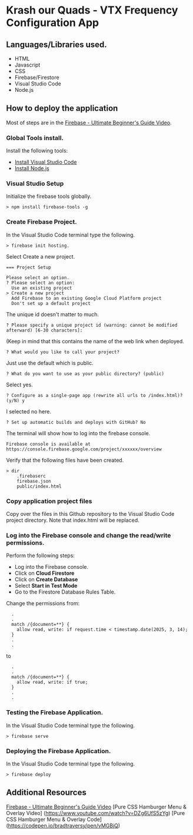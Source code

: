 # Krash our Quads - VTX Frequency Configuration App

## Languages/Libraries used.
* HTML
* Javascript
* CSS
* Firebase/Firestore
* Visual Studio Code
* Node.js
	
## How to deploy the application

Most of steps are in the [Firebase - Ultimate Beginner's Guide Video](https://www.youtube.com/watch?v=9kRgVxULbag).

### Global Tools install.

Install the following tools:

* [Install Visual Studio Code](https://code.visualstudio.com/download)
* [Install Node.js](https://nodejs.org/en/download)
 
### Visual Studio Setup

Initialize the firebase tools globally.

```console
> npm install firebase-tools -g 
```
 
### Create Firebase Project. 

In the Visual Studio Code terminal type the following.

```console
> firebase init hosting.
```

Select Create a new project.
```console
=== Project Setup

Please select an option.
? Please select an option:
  Use an existing project
> Create a new project
  Add Firebase to an existing Google Cloud Platform project
  Don't set up a default project
```
  
The unique id doesn't matter to much.
```console
? Please specify a unique project id (warning: cannot be modified afterward) [6-30 characters]:
```

(Keep in mind that this contains the name of the web link when deployed.
```console
? What would you like to call your project? 
```

Just use the default which is public.
```console
? What do you want to use as your public directory? (public) 
```

Select yes.
```console
? Configure as a single-page app (rewrite all urls to /index.html)? (y/N) y
```

I selected no here.
```console
? Set up automatic builds and deploys with GitHub? No
```

The terminal will show how to log into the firebase console.
```console
Firebase console is available at
https://console.firebase.google.com/project/xxxxxx/overview
```

Verify that the following files have been created.
```console
> dir
	.firebaserc
	firebase.json
	public/index.html
```

### Copy application project files

Copy over the files in this Github repository to the Visual Studio Code project directory.  Note that index.html will be replaced.

### Log into the Firebase console and change the read/write permissions.

Perform the following steps:

* Log into the Firebase console.
* Click on **Cloud Firestore**
* Click on **Create Database**
* Select **Start in Test Mode**
* Go to the Firestore Database Rules Table.  

Change the permissions from:

```console
  .
  .
  match /{document=**} {
    allow read, write: if request.time < timestamp.date(2025, 3, 14);
  }
  .
  .
```

to 

```console
  .
  .
  match /{document=**} {
    allow read, write: if true;
  }
  .
  .
```


### Testing the Firebase Application.

In the Visual Studio Code terminal type the following.

```console
> firebase serve
```

### Deploying the Firebase Application.

In the Visual Studio Code terminal type the following.

```console
> firebase deploy
```

 
## Additional Resources

[Firebase - Ultimate Beginner's Guide Video](https://www.youtube.com/watch?v=9kRgVxULbag)
[Pure CSS Hamburger Menu & Overlay Video] (https://www.youtube.com/watch?v=DZg6UfS5zYg)
[Pure CSS Hamburger Menu & Overlay Code] (https://codepen.io/bradtraversy/pen/vMGBjQ)